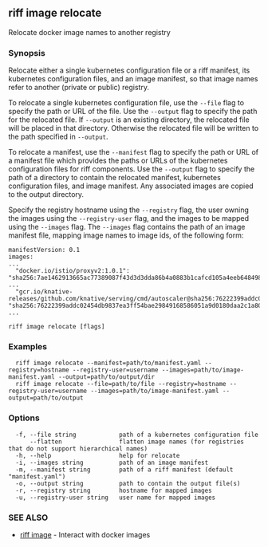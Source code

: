 ## riff image relocate

Relocate docker image names to another registry

### Synopsis

Relocate either a single kubernetes configuration file or a riff manifest, its kubernetes configuration files, and an image manifest, so that image names refer to another (private or public) registry.

To relocate a single kubernetes configuration file, use the `--file` flag to specify the path or URL of the file. Use the `--output` flag to specify the path for the relocated file. If `--output` is an existing directory, the relocated file will be placed in that directory. Otherwise the relocated file will be written to the path specified in `--output`.

To relocate a manifest, use the `--manifest` flag to specify the path or URL of a manifest file which provides the paths or URLs of the kubernetes configuration files for riff components. Use the `--output` flag to specify the path of a directory to contain the relocated manifest, kubernetes configuration files, and image manifest. Any associated images are copied to the output directory.

Specify the registry hostname using the `--registry` flag, the user owning the images using the `--registry-user` flag, and the images to be mapped using the `--images` flag. The `--images` flag contains the path of an image manifest file, mapping image names to image ids, of the following form:

    manifestVersion: 0.1
    images:
    ...
      "docker.io/istio/proxyv2:1.0.1": "sha256:7ae1462913665ac77389087f43d3d3dda86b4a0883b1cafcd105a4eeb648498f"
    ...
      "gcr.io/knative-releases/github.com/knative/serving/cmd/autoscaler@sha256:76222399addc02454db9837ea3ff54bae29849168586051a9d0180daa2c1a805": "sha256:76222399addc02454db9837ea3ff54bae29849168586051a9d0180daa2c1a805"
    ... 



```
riff image relocate [flags]
```

### Examples

```
  riff image relocate --manifest=path/to/manifest.yaml --registry=hostname --registry-user=username --images=path/to/image-manifest.yaml --output=path/to/output/dir
  riff image relocate --file=path/to/file --registry=hostname --registry-user=username --images=path/to/image-manifest.yaml --output=path/to/output
```

### Options

```
  -f, --file string            path of a kubernetes configuration file
      --flatten                flatten image names (for registries that do not support hierarchical names)
  -h, --help                   help for relocate
  -i, --images string          path of an image manifest
  -m, --manifest string        path of a riff manifest (default "manifest.yaml")
  -o, --output string          path to contain the output file(s)
  -r, --registry string        hostname for mapped images
  -u, --registry-user string   user name for mapped images
```

### SEE ALSO

* [riff image](riff_image.md)	 - Interact with docker images

